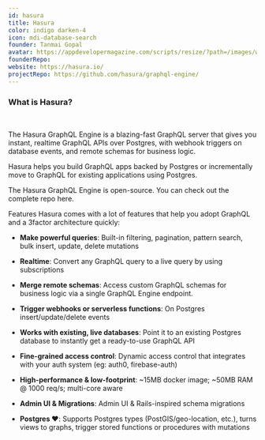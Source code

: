 ```yaml
---
id: hasura
title: Hasura
color: indigo darken-4
icon: mdi-database-search
founder: Tanmai Gopal
avatar: https://appdevelopermagazine.com/scripts/resize/?path=/images/writers/Tanmai-Gopal_qngunhqx.jpg&width=350
founderRepo:
website: https://hasura.io/
projectRepo: https://github.com/hasura/graphql-engine/
---
```


### What is Hasura?

<br/>

The Hasura GraphQL Engine is a blazing-fast GraphQL server that gives you instant, realtime GraphQL APIs over Postgres, with webhook triggers on database events, and remote schemas for business logic.

Hasura helps you build GraphQL apps backed by Postgres or incrementally move to GraphQL for existing applications using Postgres.

The Hasura GraphQL Engine is open-source. You can check out the complete repo here.

Features
Hasura comes with a lot of features that help you adopt GraphQL and a 3factor architecture quickly:

- **Make powerful queries**: Built-in filtering, pagination, pattern search, bulk insert, update, delete mutations

- **Realtime**: Convert any GraphQL query to a live query by using subscriptions

- **Merge remote schemas**: Access custom GraphQL schemas for business logic via a single GraphQL Engine endpoint.

- **Trigger webhooks or serverless functions**: On Postgres insert/update/delete events

- **Works with existing, live databases**: Point it to an existing Postgres database to instantly get a ready-to-use GraphQL API

- **Fine-grained access control**: Dynamic access control that integrates with your auth system (eg: auth0, firebase-auth)

- **High-performance & low-footprint**: ~15MB docker image; ~50MB RAM @ 1000 req/s; multi-core aware

- **Admin UI & Migrations**: Admin UI & Rails-inspired schema migrations

- **Postgres ❤️**: Supports Postgres types (PostGIS/geo-location, etc.), turns views to graphs, trigger stored functions or procedures with mutations
